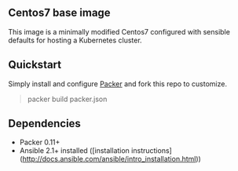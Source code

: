## Centos7 base image

This image is a minimally modified Centos7 configured with sensible defaults for hosting a Kubernetes cluster.

## Quickstart

Simply install and configure [Packer](https://www.packer.io/) and fork this repo to customize.

> packer build packer.json

## Dependencies

- Packer 0.11+
- Ansible 2.1+ installed ([installation instructions] (http://docs.ansible.com/ansible/intro_installation.html))
